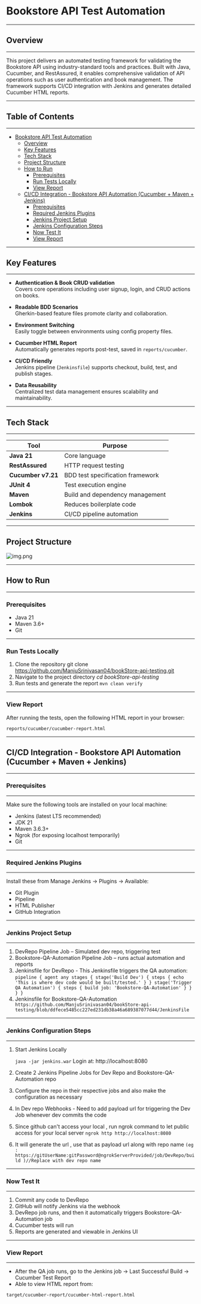 # Bookstore API Test Automation

----
## Overview

---
This project delivers an automated testing framework for validating the Bookstore API using industry-standard tools and practices. Built with Java, Cucumber, and RestAssured, it enables comprehensive validation of API operations such as user authentication and book management. The framework supports CI/CD integration with Jenkins and generates detailed Cucumber HTML reports.

---
## Table of Contents

----

<!-- TOC -->
* [Bookstore API Test Automation](#bookstore-api-test-automation)
  * [Overview](#overview)
  * [Key Features](#key-features)
  * [Tech Stack](#tech-stack)
  * [Project Structure](#project-structure)
  * [How to Run](#how-to-run)
    * [Prerequisites](#prerequisites)
    * [Run Tests Locally](#run-tests-locally)
    * [View Report](#view-report)
  * [CI/CD Integration - Bookstore API Automation (Cucumber + Maven + Jenkins)](#cicd-integration---bookstore-api-automation-cucumber--maven--jenkins)
    * [Prerequisites](#prerequisites-1)
    * [Required Jenkins Plugins](#required-jenkins-plugins)
    * [Jenkins Project Setup](#jenkins-project-setup)
    * [Jenkins Configuration Steps](#jenkins-configuration-steps)
    * [Now Test It](#now-test-it)
    * [View Report](#view-report-1)
<!-- TOC -->

---

## Key Features

---
- **Authentication & Book CRUD validation**  
  Covers core operations including user signup, login, and CRUD actions on books.

- **Readable BDD Scenarios**  
  Gherkin-based feature files promote clarity and collaboration.

- **Environment Switching**  
  Easily toggle between environments using config property files.

- **Cucumber HTML Report**  
  Automatically generates reports post-test, saved in `reports/cucumber`.

- **CI/CD Friendly**  
  Jenkins pipeline (`Jenkinsfile`) supports checkout, build, test, and publish stages.

- **Data Reusability**  
  Centralized test data management ensures scalability and maintainability.

---
## Tech Stack

---

| Tool               | Purpose                                |
|--------------------|----------------------------------------|
| **Java 21**         | Core language                          |
| **RestAssured**     | HTTP request testing                   |
| **Cucumber v7.21**  | BDD test specification framework       |
| **JUnit 4**         | Test execution engine                  |
| **Maven**           | Build and dependency management        |
| **Lombok**          | Reduces boilerplate code               |
| **Jenkins**         | CI/CD pipeline automation              |

---

## Project Structure

![img.png](img.png)




---

## How to Run

---
### Prerequisites

- Java 21
- Maven 3.6+
- Git

---
### Run Tests Locally

1. Clone the repository
   git clone https://github.com/ManjuSrinivasan04/bookStore-api-testing.git
2. Navigate to the project directory
   _cd bookStore-api-testing_
3. Run tests and generate the report
   `mvn clean verify
   `
---

### View Report

After running the tests, open the following HTML report in your browser:


`reports/cucumber/cucumber-report.html
`

---
##  CI/CD Integration - Bookstore API Automation (Cucumber + Maven + Jenkins)

---

### Prerequisites

---

Make sure the following tools are installed on your local machine:

* Jenkins (latest LTS recommended)
* JDK 21
* Maven 3.6.3+
* Ngrok (for exposing localhost temporarily)
* Git

---
### Required Jenkins Plugins

---

Install these from Manage Jenkins → Plugins → Available:

* Git Plugin
* Pipeline
* HTML Publisher
* GitHub Integration

---
### Jenkins Project Setup

---
1. DevRepo Pipeline Job – Simulated dev repo, triggering test
2. Bookstore-QA-Automation Pipeline Job – runs actual automation and reports
3. Jenkinsfile for DevRepo - This Jenkinsfile triggers the QA automation:
   `pipeline {
   agent any
   stages {
   stage('Build Dev') {
   steps {
   echo 'This is where dev code would be built/tested.'
   }
   }
   stage('Trigger QA Automation') {
   steps {
   build job: 'Bookstore-QA-Automation'
   }
   }
   }
   }
`
4. Jenkinsfile for Bookstore-QA-Automation
   `   https://github.com/ManjuSrinivasan04/bookStore-api-testing/blob/ddfece5485cc227ed231db38a46a689387077d44/JenkinsFile
   `


---

### Jenkins Configuration Steps

---
1. Start Jenkins Locally

   `java -jar jenkins.war`
   Login at: http://localhost:8080

2. Create 2 Jenkins Pipeline Jobs for Dev Repo and Bookstore-QA-Automation repo
3. Configure the repo in their respective jobs and also make the configuration as necessary
4. In Dev repo Webhooks - Need to add payload url for triggering the Dev Job whenever dev commits the code
5. Since github can't access your local , run ngrok command to let public access for your local server
   `ngrok http http://localhost:8080
   `
6. It will generate the url , use that as payload url along with repo name
   `(eg : https://gitUserName:gitPassword@ngrokServerProvided/job/DevRepo/build )//Replace with dev repo name
   `
---
### Now Test It

---
1. Commit any code to DevRepo
2. GitHub will notify Jenkins via the webhook
3. DevRepo job runs, and then it automatically triggers Bookstore-QA-Automation job
4. Cucumber tests will run
5. Reports are generated and viewable in Jenkins UI

---
### View Report

---

* After the QA job runs, go to the Jenkins job → Last Successful Build → Cucumber Test Report
* Able to view HTML report from:

`target/cucumber-report/cucumber-html-report.html
`